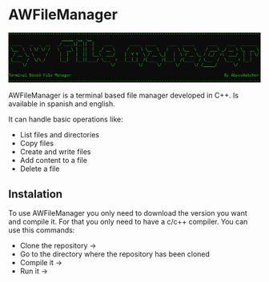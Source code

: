 # AWFileManager

<img src="Banner/AsciArt.PNG">

AWFileManager is a terminal based file manager developed in C++. Is available in spanish and english. 

It can handle basic operations like:
- List files and directories
- Copy files
- Create and write files
- Add content to a file
- Delete a file

## Instalation

To use AWFileManager you only need to download the version you want and compile it. For that you only need to have a c/c++ compiler. You can use this commands:
- Clone the repository ->
- Go to the directory where the repository has been cloned
- Compile it -> 
- Run it ->
